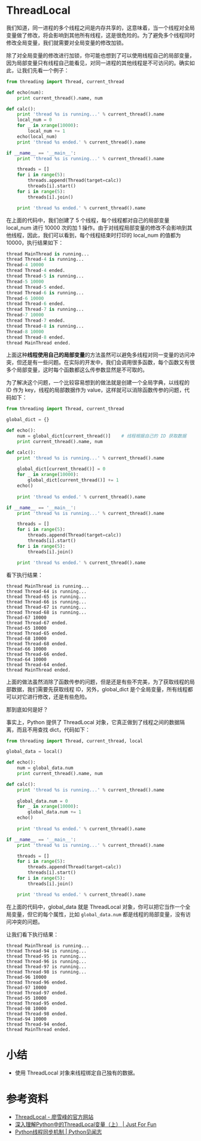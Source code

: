 # ThreadLocal

我们知道，同一进程的多个线程之间是内存共享的，这意味着，当一个线程对全局变量做了修改，将会影响到其他所有线程，这是很危险的。为了避免多个线程同时修改全局变量，我们就需要对全局变量的修改加锁。

除了对全局变量的修改进行加锁，你可能也想到了可以使用线程自己的局部变量，因为局部变量只有线程自己能看见，对同一进程的其他线程是不可访问的。确实如此，让我们先看一个例子：

```python
from threading import Thread, current_thread

def echo(num):
    print current_thread().name, num

def calc():
    print 'thread %s is running...' % current_thread().name
    local_num = 0
    for _ in xrange(10000):
        local_num += 1
    echo(local_num)
    print 'thread %s ended.' % current_thread().name

if __name__ == '__main__':
    print 'thread %s is running...' % current_thread().name

    threads = []
    for i in range(5):
        threads.append(Thread(target=calc))
        threads[i].start()
    for i in range(5):
        threads[i].join()

    print 'thread %s ended.' % current_thread().name
```

在上面的代码中，我们创建了 5 个线程，每个线程都对自己的局部变量 local_num 进行 10000 次的加 1 操作。由于对线程局部变量的修改不会影响到其他线程，因此，我们可以看到，每个线程结束时打印的 local_num 的值都为 10000，执行结果如下：

```python
thread MainThread is running...
thread Thread-4 is running...
Thread-4 10000
thread Thread-4 ended.
thread Thread-5 is running...
Thread-5 10000
thread Thread-5 ended.
thread Thread-6 is running...
Thread-6 10000
thread Thread-6 ended.
thread Thread-7 is running...
Thread-7 10000
thread Thread-7 ended.
thread Thread-8 is running...
Thread-8 10000
thread Thread-8 ended.
thread MainThread ended.
```

上面这种**线程使用自己的局部变量**的方法虽然可以避免多线程对同一变量的访问冲突，但还是有一些问题。在实际的开发中，我们会调用很多函数，每个函数又有很多个局部变量，这时每个函数都这么传参数显然是不可取的。

为了解决这个问题，一个比较容易想到的做法就是创建一个全局字典，以线程的 ID 作为 key，线程的局部数据作为 value，这样就可以消除函数传参的问题，代码如下：

```python
from threading import Thread, current_thread

global_dict = {}

def echo():
    num = global_dict[current_thread()]    # 线程根据自己的 ID 获取数据
    print current_thread().name, num

def calc():
    print 'thread %s is running...' % current_thread().name
    
    global_dict[current_thread()] = 0
    for _ in xrange(10000):
        global_dict[current_thread()] += 1
    echo()
    
    print 'thread %s ended.' % current_thread().name

if __name__ == '__main__':
    print 'thread %s is running...' % current_thread().name

    threads = []
    for i in range(5):
        threads.append(Thread(target=calc))
        threads[i].start()
    for i in range(5):
        threads[i].join()

    print 'thread %s ended.' % current_thread().name
```

看下执行结果：

```
thread MainThread is running...
thread Thread-64 is running...
thread Thread-65 is running...
thread Thread-66 is running...
thread Thread-67 is running...
thread Thread-68 is running...
Thread-67 10000
thread Thread-67 ended.
Thread-65 10000
thread Thread-65 ended.
Thread-68 10000
thread Thread-68 ended.
Thread-66 10000
thread Thread-66 ended.
Thread-64 10000
thread Thread-64 ended.
thread MainThread ended.
```

上面的做法虽然消除了函数传参的问题，但是还是有些不完美，为了获取线程的局部数据，我们需要先获取线程 ID，另外，global_dict 是个全局变量，所有线程都可以对它进行修改，还是有些危险。

那到底如何是好？

事实上，Python 提供了 ThreadLocal 对象，它真正做到了线程之间的数据隔离，而且不用查找 dict，代码如下：

```python
from threading import Thread, current_thread, local

global_data = local()

def echo():
    num = global_data.num
    print current_thread().name, num

def calc():
    print 'thread %s is running...' % current_thread().name
    
    global_data.num = 0
    for _ in xrange(10000):
        global_data.num += 1
    echo()
    
    print 'thread %s ended.' % current_thread().name

if __name__ == '__main__':
    print 'thread %s is running...' % current_thread().name

    threads = []
    for i in range(5):
        threads.append(Thread(target=calc))
        threads[i].start()
    for i in range(5):
        threads[i].join()

    print 'thread %s ended.' % current_thread().name
```

在上面的代码中，global_data 就是 ThreadLocal 对象，你可以把它当作一个全局变量，但它的每个属性，比如 `global_data.num` 都是线程的局部变量，没有访问冲突的问题。

让我们看下执行结果：

```
thread MainThread is running...
thread Thread-94 is running...
thread Thread-95 is running...
thread Thread-96 is running...
thread Thread-97 is running...
thread Thread-98 is running...
Thread-96 10000
thread Thread-96 ended.
Thread-97 10000
thread Thread-97 ended.
Thread-95 10000
thread Thread-95 ended.
Thread-98 10000
thread Thread-98 ended.
Thread-94 10000
thread Thread-94 ended.
thread MainThread ended.
```

# 小结

- 使用 ThreadLocal 对象来线程绑定自己独有的数据。

# 参考资料

- [ThreadLocal - 廖雪峰的官方网站](http://www.liaoxuefeng.com/wiki/001374738125095c955c1e6d8bb493182103fac9270762a000/001386832845200f6513494f0c64bd882f25818a0281e80000)
- [深入理解Python中的ThreadLocal变量（上） | Just For Fun](http://selfboot.cn/2016/08/22/threadlocal_overview/)
- [Python线程同步机制 | Python见闻志](https://harveyqing.gitbooks.io/python-read-and-write/content/python_advance/python_thread_sync.html)


